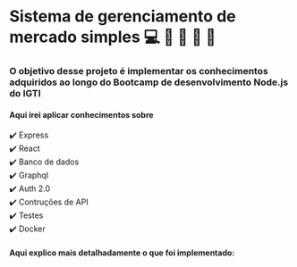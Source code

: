 # Sistema de gerenciamento de mercado simples  :computer: :strawberry: :tomato: :bread: :chocolate_bar:
### O objetivo desse projeto é implementar os conhecimentos adquiridos ao longo do Bootcamp de desenvolvimento Node.js do IGTI
#### Aqui irei aplicar conhecimentos sobre
:heavy_check_mark:  Express <br>
:heavy_check_mark:  React <br>
:heavy_check_mark: Banco de dados <br>
:heavy_check_mark: Graphql <br>
:heavy_check_mark: Auth 2.0 <br>
:heavy_check_mark: Contruções de API <br>
:heavy_check_mark: Testes <br>
:heavy_check_mark: Docker <br>

#### Aqui explico mais detalhadamente o que foi implementado:
